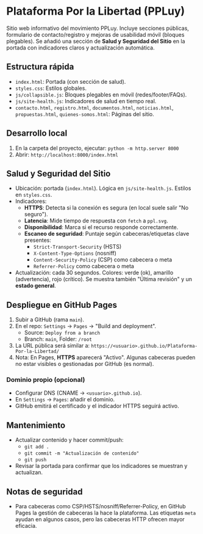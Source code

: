 # Plataforma Por la Libertad (PPLuy)

Sitio web informativo del movimiento PPLuy. Incluye secciones públicas, formulario de contacto/registro y mejoras de usabilidad móvil (bloques plegables). Se añadió una sección de **Salud y Seguridad del Sitio** en la portada con indicadores claros y actualización automática.

## Estructura rápida
- `index.html`: Portada (con sección de salud).
- `styles.css`: Estilos globales.
- `js/collapsible.js`: Bloques plegables en móvil (redes/footer/FAQs).
- `js/site-health.js`: Indicadores de salud en tiempo real.
- `contacto.html`, `registro.html`, `documentos.html`, `noticias.html`, `propuestas.html`, `quienes-somos.html`: Páginas del sitio.

## Desarrollo local
1. En la carpeta del proyecto, ejecutar: `python -m http.server 8000`
2. Abrir: `http://localhost:8000/index.html`

## Salud y Seguridad del Sitio
- Ubicación: portada (`index.html`). Lógica en `js/site-health.js`. Estilos en `styles.css`.
- Indicadores:
  - **HTTPS**: Detecta si la conexión es segura (en local suele salir "No seguro").
  - **Latencia**: Mide tiempo de respuesta con `fetch` a `ppl.svg`.
  - **Disponibilidad**: Marca si el recurso responde correctamente.
  - **Escaneo de seguridad**: Puntaje según cabeceras/etiquetas clave presentes:
    - `Strict-Transport-Security` (HSTS)
    - `X-Content-Type-Options` (nosniff)
    - `Content-Security-Policy` (CSP) como cabecera o meta
    - `Referrer-Policy` como cabecera o meta
- Actualización: cada 30 segundos. Colores: verde (ok), amarillo (advertencia), rojo (crítico). Se muestra también "Última revisión" y un **estado general**.

## Despliegue en GitHub Pages
1. Subir a GitHub (rama `main`).
2. En el repo: `Settings` → `Pages` → "Build and deployment".
   - Source: `Deploy from a branch`
   - Branch: `main`, Folder: `/root`
3. La URL pública será similar a: `https://<usuario>.github.io/Plataforma-Por-la-Libertad/`
4. Nota: En Pages, **HTTPS** aparecerá "Activo". Algunas cabeceras pueden no estar visibles o gestionadas por GitHub (es normal). 

### Dominio propio (opcional)
- Configurar DNS (CNAME → `<usuario>.github.io`).
- En `Settings` → `Pages`: añadir el dominio.
- GitHub emitirá el certificado y el indicador HTTPS seguirá activo.

## Mantenimiento
- Actualizar contenido y hacer commit/push:
  - `git add .`
  - `git commit -m "Actualización de contenido"`
  - `git push`
- Revisar la portada para confirmar que los indicadores se muestran y actualizan.

## Notas de seguridad
- Para cabeceras como CSP/HSTS/nosniff/Referrer-Policy, en GitHub Pages la gestión de cabeceras la hace la plataforma. Las etiquetas `meta` ayudan en algunos casos, pero las cabeceras HTTP ofrecen mayor eficacia.
